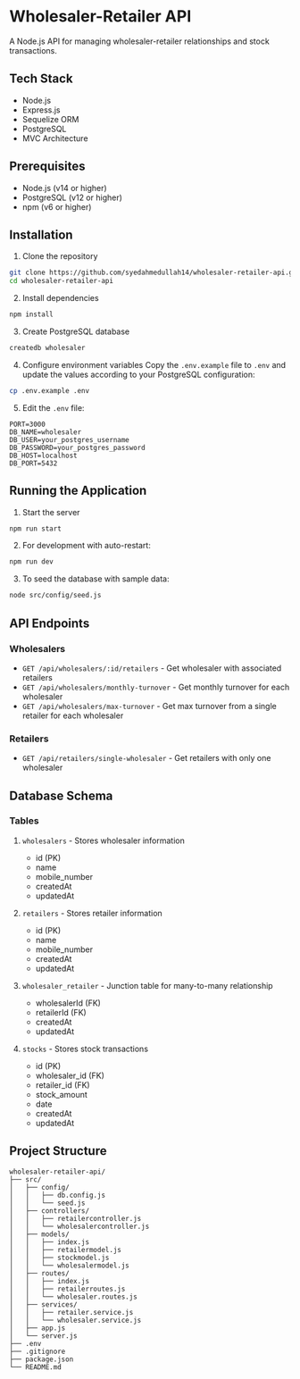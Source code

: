 # Wholesaler-Retailer API

A Node.js API for managing wholesaler-retailer relationships and stock transactions.

## Tech Stack

- Node.js
- Express.js
- Sequelize ORM
- PostgreSQL
- MVC Architecture

## Prerequisites

- Node.js (v14 or higher)
- PostgreSQL (v12 or higher)
- npm (v6 or higher)

## Installation

1. Clone the repository
```bash
git clone https://github.com/syedahmedullah14/wholesaler-retailer-api.git
cd wholesaler-retailer-api
```

2. Install dependencies
```bash
npm install
```

3. Create PostgreSQL database
```bash
createdb wholesaler
```

4. Configure environment variables
Copy the `.env.example` file to `.env` and update the values according to your PostgreSQL configuration:
```bash
cp .env.example .env
```

5. Edit the `.env` file:
```
PORT=3000
DB_NAME=wholesaler
DB_USER=your_postgres_username
DB_PASSWORD=your_postgres_password
DB_HOST=localhost
DB_PORT=5432
```

## Running the Application

1. Start the server
```bash
npm run start
```

2. For development with auto-restart:
```bash
npm run dev
```

3. To seed the database with sample data:
```bash
node src/config/seed.js
```

## API Endpoints

### Wholesalers
- `GET /api/wholesalers/:id/retailers` - Get wholesaler with associated retailers
- `GET /api/wholesalers/monthly-turnover` - Get monthly turnover for each wholesaler
- `GET /api/wholesalers/max-turnover` - Get max turnover from a single retailer for each wholesaler

### Retailers
- `GET /api/retailers/single-wholesaler` - Get retailers with only one wholesaler

## Database Schema

### Tables
1. `wholesalers` - Stores wholesaler information
   - id (PK)
   - name
   - mobile_number
   - createdAt
   - updatedAt

2. `retailers` - Stores retailer information
   - id (PK)
   - name
   - mobile_number
   - createdAt
   - updatedAt

3. `wholesaler_retailer` - Junction table for many-to-many relationship
   - wholesalerId (FK)
   - retailerId (FK)
   - createdAt
   - updatedAt

4. `stocks` - Stores stock transactions
   - id (PK)
   - wholesaler_id (FK)
   - retailer_id (FK)
   - stock_amount
   - date
   - createdAt
   - updatedAt

## Project Structure

```
wholesaler-retailer-api/
├── src/
│   ├── config/
│   │   ├── db.config.js
│   │   └── seed.js
│   ├── controllers/
│   │   ├── retailercontroller.js
│   │   └── wholesalercontroller.js
│   ├── models/
│   │   ├── index.js
│   │   ├── retailermodel.js
│   │   ├── stockmodel.js
│   │   └── wholesalermodel.js
│   ├── routes/
│   │   ├── index.js
│   │   ├── retailerroutes.js
│   │   └── wholesaler.routes.js
│   ├── services/
│   │   ├── retailer.service.js
│   │   └── wholesaler.service.js
│   ├── app.js
│   └── server.js
├── .env
├── .gitignore
├── package.json
└── README.md
```
